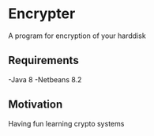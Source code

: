 # Encrypter
A program for encryption of your harddisk 

## Requirements
-Java 8 
-Netbeans 8.2 

## Motivation 
Having fun learning crypto systems
